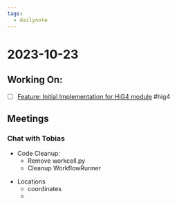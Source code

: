 ```yaml
---
tags:
  - dailynote
---
```

# 2023-10-23

## Working On:

- [ ] [Feature: Initial Implementation for HiG4 module](https://github.com/AD-SDL/hig_centrifuge_module/issues/1) #hig4


## Meetings

### Chat with Tobias

* Code Cleanup:
	- Remove workcell.py
	- Cleanup WorkflowRunner
- Locations
	- coordinates
	- 